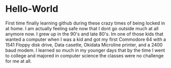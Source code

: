 # Hello-World
First time finally learning github during these crazy times of being locked in at home.  I am actually feeling safe now that I dont go outside much at all anymore now.  I grew up in the 90's and late 80's.  Im one of those kids that wanted a computer when I was a kid and got my first Commodore 64 with a 1541 Floppy disk drive, Data casette, Okidata Microline printer, and a 2400 baud modem.  I learned so much in my younger days that by the time I went to college and majored in computer science the classes were no challenge for me at all.

